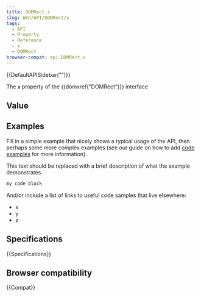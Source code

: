 ```yaml
---
title: DOMRect.x
slug: Web/API/DOMRect/x
tags:
  - API
  - Property
  - Reference
  - x
  - DOMRect
browser-compat: api.DOMRect.x
---
```

{{DefaultAPISidebar("")}}

The **`x`** property of the {{domxref("DOMRect")}} interface 

## Value



## Examples

Fill in a simple example that nicely shows a typical usage of the API, then perhaps some more complex examples (see our guide on how to add [code examples](/en-US/docs/MDN/Contribute/Structures/Code_examples) for more information).

This text should be replaced with a brief description of what the example demonstrates.

```js
my code block
```

And/or include a list of links to useful code samples that live elsewhere:

*   x
*   y
*   z

## Specifications

{{Specifications}}

## Browser compatibility

{{Compat}}


